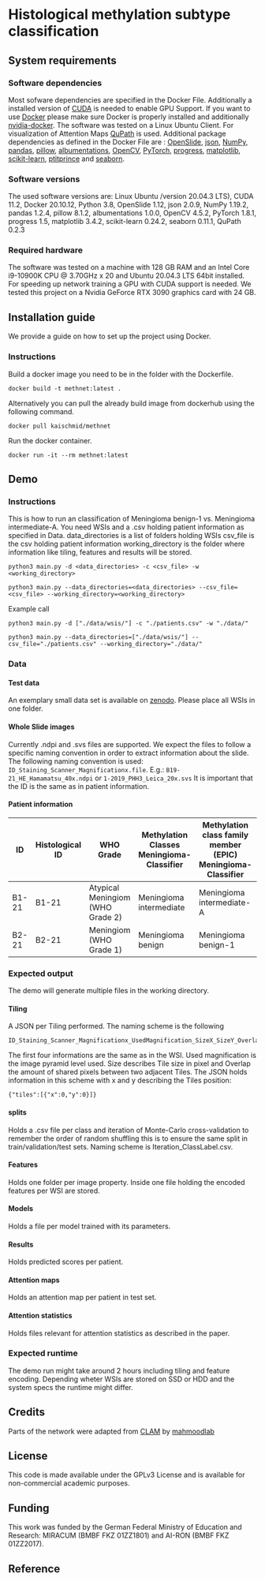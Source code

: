 # Histological methylation subtype classification

## System requirements
### Software dependencies
Most sofware dependencies are specified in the Docker File. Additionally a installed version of [CUDA](https://developer.nvidia.com/cuda-toolkit) is needed to enable GPU Support. If you want to use [Docker](https://www.docker.com/) please make sure Docker is properly installed and additionally [nvidia-docker](https://github.com/NVIDIA/nvidia-docker).
The software was tested on a Linux Ubuntu Client. For visualization of Attention Maps [QuPath](https://qupath.github.io) is used. 
Additional package dependencies as defined in the Docker File are : [OpenSlide](https://openslide.org), [json](https://docs.python.org/3/library/json.html), [NumPy](https://numpy.org), [pandas](https://pandas.pydata.org), [pillow](https://python-pillow.org), [albumentations](https://albumentations.ai), [OpenCV](opencv.org/), [PyTorch](pytorch.org), [progress](https://pypi.org/project/progress/), [matplotlib](matplotlib.org), [scikit-learn](scikit-learn.org), [ptitprince](https://github.com/pog87/PtitPrince) and [seaborn](https://seaborn.pydata.org).
### Software versions
The used software versions are:  Linux Ubuntu /version 20.04.3 LTS), CUDA 11.2, Docker 20.10.12, Python 3.8, OpenSlide 1.12, json 2.0.9, NumPy 1.19.2, pandas 1.2.4, pillow 8.1.2, albumentations 1.0.0, OpenCV 4.5.2, PyTorch 1.8.1, progress 1.5, matplotlib 3.4.2, scikit-learn 0.24.2, seaborn 0.11.1, QuPath 0.2.3
### Required hardware
The software was tested on a machine with 128 GB RAM and an Intel Core i9-10900K CPU @ 3.70GHz x 20 and Ubuntu 20.04.3 LTS 64bit installed.
For speeding up network training a GPU with CUDA support is needed. We tested this project on a Nvidia GeForce RTX 3090 graphics card with 24 GB. 

## Installation guide
We provide a guide on how to set up the project using Docker.
### Instructions
Build a docker image you need to be in the folder with the Dockerfile.
```
docker build -t methnet:latest .
```
Alternatively you can pull the already build image from dockerhub using the following command.
```
docker pull kaischmid/methnet
```

Run the docker container.
```
docker run -it --rm methnet:latest
```


## Demo
### Instructions
This is how to run an classification of Meningioma benign-1 vs. Meningioma intermediate-A.
You need WSIs and a .csv holding patient information as specified in Data.
  data_directories is a list of folders holding WSIs
  csv_file is the csv holding patient information
  working_directory is the folder where information like tiling, features and results will be stored.

```
python3 main.py -d <data_directories> -c <csv_file> -w <working_directory>

python3 main.py --data_directories=<data_directories> --csv_file=<csv_file> --working_directory=<working_directory> 
```

Example call
```
python3 main.py -d ["./data/wsis/"] -c "./patients.csv" -w "./data/"

python3 main.py --data_directories=["./data/wsis/"] --csv_file="./patients.csv" --working_directory="./data/" 
```
### Data
#### Test data
An exemplary small data set is available on [zenodo](https://zenodo.org/record/6924901). Please place all WSIs in one folder.
#### Whole Slide images
Currently .ndpi and .svs files are supported. We expect the files to follow a specific naming convention in order to extract information about the slide.
The following naming convention is used: `ID_Staining_Scanner_Magnificationx.file`. 
E.g.: `B19-21_HE_Hamamatsu_40x.ndpi` or `1-2019_PHH3_Leica_20x.svs`
It is important that the ID is the same as in patient information.

#### Patient information
|ID|Histological ID|WHO Grade|Methylation Classes Meningioma-Classifier|Methylation class family member (EPIC) Meningioma-Classifier|probability class| probability subclass|Age|Sex|
|---|---|---|---|---|---|---|---|---|
|B1-21|B1-21|Atypical Meningiom (WHO Grade 2)|Meningioma intermediate|Meningioma intermediate-A|0.85|0.84|80|Female|
|B2-21|B2-21|Meningiom (WHO Grade 1)|Meningioma benign|Meningioma benign-1|0.9|0.74|60|Male|
### Expected output
The demo will generate multiple files in the working directory.
#### Tiling
A JSON per Tiling performed. The naming scheme is the following
```
ID_Staining_Scanner_Magnificationx_UsedMagnification_SizeX_SizeY_OverlapX_OverlapY.json
```
The first four informations are the same as in the WSI. Used magnification is the image pyramid level used. Size describes Tile size in pixel and Overlap the amount of shared pixels between two adjacent Tiles.
The JSON holds information in this scheme with x and y describing the Tiles position:
```
{"tiles":[{"x":0,"y":0}]}
```
#### splits
Holds a .csv file per class and iteration of Monte-Carlo cross-validation to remember the order of random shuffling this is to ensure the same split in train/validation/test sets. Naming scheme is Iteration_ClassLabel.csv.
#### Features
Holds one folder per image property. Inside one file holding the encoded features per WSI are stored.
#### Models
Holds a file per model trained with its parameters.
#### Results
Holds predicted scores per patient.
#### Attention maps
Holds an attention map per patient in test set.
#### Attention statistics
Holds files relevant for attention statistics as described in the paper.
### Expected runtime
The demo run might take around 2 hours including tiling and feature encoding.
Depending wheter WSIs are stored on SSD or HDD and the system specs the runtime might differ.

## Credits
Parts of the network were adapted from
[CLAM](https://github.com/mahmoodlab/CLAM) by [mahmoodlab](https://github.com/mahmoodlab)

## License
This code is made available under the GPLv3 License and is available for non-commercial academic purposes.

## Funding
This work was funded by the German Federal Ministry of Education and Research: MIRACUM (BMBF FKZ 01ZZ1801) and AI-RON (BMBF FKZ 01ZZ2017).

## Reference
